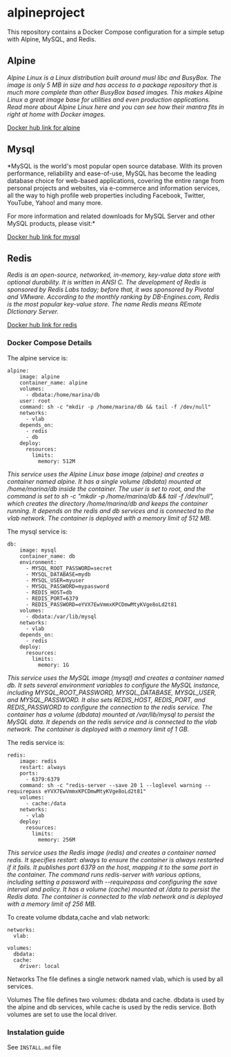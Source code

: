 # alpineproject
This repository contains a Docker Compose configuration for a simple setup with Alpine, MySQL, and Redis.

## Alpine
*Alpine Linux is a Linux distribution built around musl libc and BusyBox. The image is only 5 MB in size and has access to a package repository that is much more complete than other BusyBox based images. This makes Alpine Linux a great image base for utilities and even production applications. Read more about Alpine Linux here and you can see how their mantra fits in right at home with Docker images.*

[Docker hub link for alpine](https://hub.docker.com/_/alpine)

## Mysql
*MySQL is the world's most popular open source database. With its proven performance, reliability and ease-of-use, MySQL has become the leading database choice for web-based applications, covering the entire range from personal projects and websites, via e-commerce and information services, all the way to high profile web properties including Facebook, Twitter, YouTube, Yahoo! and many more.

For more information and related downloads for MySQL Server and other MySQL products, please visit:*

[Docker hub link for mysql](www.mysql.com)

## Redis
*Redis is an open-source, networked, in-memory, key-value data store with optional durability. It is written in ANSI C. The development of Redis is sponsored by Redis Labs today; before that, it was sponsored by Pivotal and VMware. According to the monthly ranking by DB-Engines.com, Redis is the most popular key-value store. The name Redis means REmote DIctionary Server.*

[Docker hub link for redis](wikipedia.org/wiki/Redis)

### Docker Compose Details

The alpine service is:
```
alpine:
    image: alpine
    container_name: alpine
    volumes:
      - dbdata:/home/marina/db
    user: root 
    command: sh -c "mkdir -p /home/marina/db && tail -f /dev/null"
    networks:
      - vlab
    depends_on:
      - redis
      - db
    deploy:
      resources:
        limits:
          memory: 512M
```
*This service uses the Alpine Linux base image (alpine) and creates a container named alpine. It has a single volume (dbdata) mounted at /home/marina/db inside the container. The user is set to root, and the command is set to sh -c "mkdir -p /home/marina/db && tail -f /dev/null", which creates the directory /home/marina/db and keeps the container running. It depends on the redis and db services and is connected to the vlab network. The container is deployed with a memory limit of 512 MB.*

The mysql service is:
```
db:
    image: mysql
    container_name: db
    environment:
      - MYSQL_ROOT_PASSWORD=secret
      - MYSQL_DATABASE=mydb
      - MYSQL_USER=myuser
      - MYSQL_PASSWORD=mypassword
      - REDIS_HOST=db
      - REDIS_PORT=6379
      - REDIS_PASSWORD=eYVX7EwVmmxKPCDmwMtyKVge8oLd2t81 
    volumes:
      - dbdata:/var/lib/mysql
    networks:
      - vlab
    depends_on:
      - redis
    deploy:
      resources:
        limits:
          memory: 1G
```
*This service uses the MySQL image (mysql) and creates a container named db. It sets several environment variables to configure the MySQL instance, including MYSQL_ROOT_PASSWORD, MYSQL_DATABASE, MYSQL_USER, and MYSQL_PASSWORD. It also sets REDIS_HOST, REDIS_PORT, and REDIS_PASSWORD to configure the connection to the redis service. The container has a volume (dbdata) mounted at /var/lib/mysql to persist the MySQL data. It depends on the redis service and is connected to the vlab network. The container is deployed with a memory limit of 1 GB.*

The redis service is:
```
redis:
    image: redis
    restart: always
    ports:
      - 6379:6379
    command: sh -c "redis-server --save 20 1 --loglevel warning --requirepass eYVX7EwVmmxKPCDmwMtyKVge8oLd2t81"
    volumes: 
      - cache:/data
    networks:
      - vlab
    deploy:
      resources:
        limits:
          memory: 256M
```
*This service uses the Redis image (redis) and creates a container named redis. It specifies restart: always to ensure the container is always restarted if it fails. It publishes port 6379 on the host, mapping it to the same port in the container. The command runs redis-server with various options, including setting a password with --requirepass and configuring the save interval and policy. It has a volume (cache) mounted at /data to persist the Redis data. The container is connected to the vlab network and is deployed with a memory limit of 256 MB.*

To create volume dbdata,cache and vlab network:
```
networks:
  vlab:

volumes:
  dbdata:
  cache:
    driver: local
```
Networks
The file defines a single network named vlab, which is used by all services.

Volumes
The file defines two volumes: dbdata and cache. dbdata is used by the alpine and db services, while cache is used by the redis service. Both volumes are set to use the local driver.

### Instalation guide
See `INSTALL.md` file
